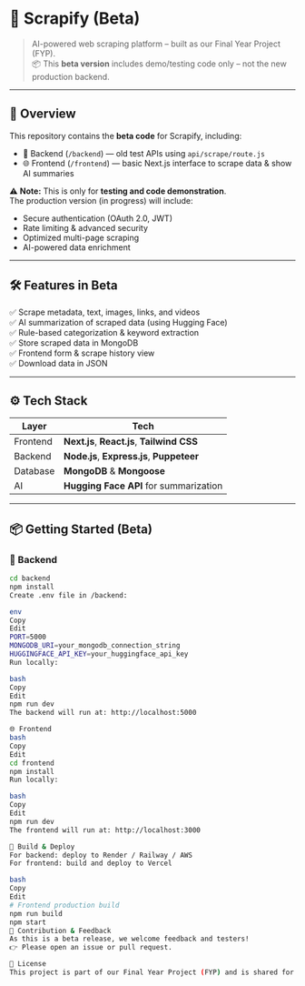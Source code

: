 # 🚀 Scrapify (Beta)

> AI-powered web scraping platform – built as our Final Year Project (FYP).  
> 📦 This **beta version** includes demo/testing code only – not the new production backend.

---

## 📂 Overview

This repository contains the **beta code** for Scrapify, including:
- 🧩 Backend (`/backend`) — old test APIs using `api/scrape/route.js`
- 🌐 Frontend (`/frontend`) — basic Next.js interface to scrape data & show AI summaries

⚠ **Note:** This is only for **testing and code demonstration**.  
The production version (in progress) will include:
- Secure authentication (OAuth 2.0, JWT)
- Rate limiting & advanced security
- Optimized multi-page scraping
- AI-powered data enrichment

---

## 🛠 Features in Beta

✅ Scrape metadata, text, images, links, and videos  
✅ AI summarization of scraped data (using Hugging Face)  
✅ Rule-based categorization & keyword extraction  
✅ Store scraped data in MongoDB  
✅ Frontend form & scrape history view  
✅ Download data in JSON

---

## ⚙ Tech Stack

| Layer     | Tech                                                         |
|----------|---------------------------------------------------------------|
| Frontend | **Next.js**, **React.js**, **Tailwind CSS**                   |
| Backend  | **Node.js**, **Express.js**, **Puppeteer**                    |
| Database | **MongoDB** & **Mongoose**                                    |
| AI       | **Hugging Face API** for summarization                        |

---

## 📦 Getting Started (Beta)

### 🔧 Backend

```bash
cd backend
npm install
Create .env file in /backend:

env
Copy
Edit
PORT=5000
MONGODB_URI=your_mongodb_connection_string
HUGGINGFACE_API_KEY=your_huggingface_api_key
Run locally:

bash
Copy
Edit
npm run dev
The backend will run at: http://localhost:5000

🌐 Frontend
bash
Copy
Edit
cd frontend
npm install
Run locally:

bash
Copy
Edit
npm run dev
The frontend will run at: http://localhost:3000

🚀 Build & Deploy
For backend: deploy to Render / Railway / AWS
For frontend: build and deploy to Vercel

bash
Copy
Edit
# Frontend production build
npm run build
npm start
🤝 Contribution & Feedback
As this is a beta release, we welcome feedback and testers!
👉 Please open an issue or pull request.

📄 License
This project is part of our Final Year Project (FYP) and is shared for educational & testing purposes only.

